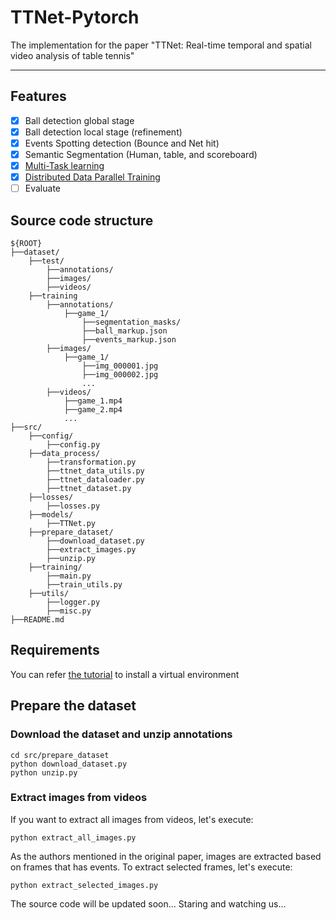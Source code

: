 # TTNet-Pytorch
The implementation for the paper "TTNet: Real-time temporal and spatial video analysis of table tennis"

---

## Features
- [x] Ball detection global stage
- [x] Ball detection local stage (refinement)
- [x] Events Spotting detection (Bounce and Net hit)
- [x] Semantic Segmentation (Human, table, and scoreboard)
- [x] [Multi-Task learning](https://arxiv.org/pdf/1705.07115.pdf)
- [x] [Distributed Data Parallel Training](https://github.com/pytorch/examples/tree/master/distributed/ddp)
- [ ] Evaluate

## Source code structure
```shell script
${ROOT}
├──dataset/
    ├──test/
        ├──annotations/
        ├──images/
        ├──videos/
    ├──training
        ├──annotations/
            ├──game_1/
                ├──segmentation_masks/
                ├──ball_markup.json
                ├──events_markup.json
        ├──images/
            ├──game_1/
                ├──img_000001.jpg
                ├──img_000002.jpg
                ...
        ├──videos/
            ├──game_1.mp4
            ├──game_2.mp4
            ...
├──src/
    ├──config/
        ├──config.py
    ├──data_process/
        ├──transformation.py
        ├──ttnet_data_utils.py
        ├──ttnet_dataloader.py
        ├──ttnet_dataset.py
    ├──losses/
        ├──losses.py
    ├──models/
        ├──TTNet.py
    ├──prepare_dataset/
        ├──download_dataset.py
        ├──extract_images.py
        ├──unzip.py
    ├──training/
        ├──main.py
        ├──train_utils.py
    ├──utils/
        ├──logger.py
        ├──misc.py
├──README.md
```

## Requirements
You can refer [the tutorial](https://github.com/maudzung/virtual_environment_python3) to install a virtual environment

## Prepare the dataset
### Download the dataset and unzip annotations
```shell script
cd src/prepare_dataset
python download_dataset.py
python unzip.py
```

### Extract images from videos
If you want to extract all images from videos, let's execute:
```shell script
python extract_all_images.py
```

As the authors mentioned in the original paper, images are extracted based on frames that has events. 
To extract selected frames, let's execute:
```shell script
python extract_selected_images.py
```

The source code will be updated soon... Staring and watching us...